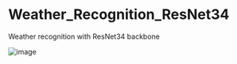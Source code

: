 # Weather_Recognition_ResNet34
Weather recognition with ResNet34 backbone

![image](https://user-images.githubusercontent.com/93986576/221835328-5d701e20-b624-440a-a807-4714f0affb56.png)
